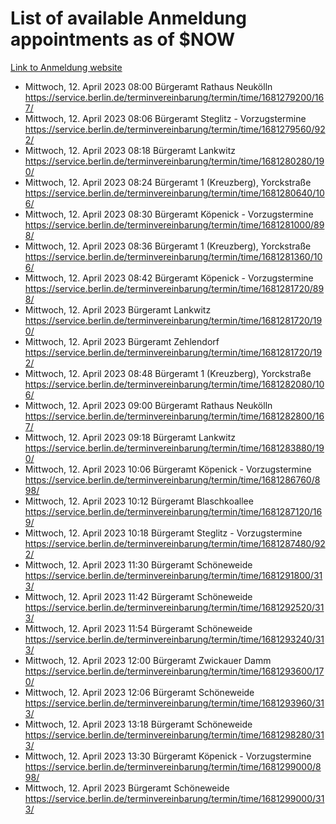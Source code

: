 # List of available Anmeldung appointments as of $NOW
[Link to Anmeldung website](https://service.berlin.de/terminvereinbarung/termin/tag.php?termin=1&anliegen[]=120686&dienstleisterlist=122210,122217,327316,122219,327312,122227,327314,122231,327346,122243,327348,122254,122252,329742,122260,329745,122262,329748,122271,327278,122273,327274,122277,327276,330436,122280,327294,122282,327290,122284,327292,122291,327270,122285,327266,122286,327264,122296,327268,150230,329760,122297,327286,122294,327284,122312,329763,122314,329775,122304,327330,122311,327334,122309,327332,317869,122281,327352,122279,329772,122283,122276,327324,122274,327326,122267,329766,122246,327318,122251,327320,122257,327322,122208,327298,122226,327300&herkunft=http%3A%2F%2Fservice.berlin.de%2Fdienstleistung%2F120686%2F)
- Mittwoch, 12. April 2023 08:00 Bürgeramt Rathaus Neukölln https://service.berlin.de/terminvereinbarung/termin/time/1681279200/167/
- Mittwoch, 12. April 2023 08:06 Bürgeramt Steglitz - Vorzugstermine https://service.berlin.de/terminvereinbarung/termin/time/1681279560/922/
- Mittwoch, 12. April 2023 08:18 Bürgeramt Lankwitz https://service.berlin.de/terminvereinbarung/termin/time/1681280280/190/
- Mittwoch, 12. April 2023 08:24 Bürgeramt 1 (Kreuzberg), Yorckstraße https://service.berlin.de/terminvereinbarung/termin/time/1681280640/106/
- Mittwoch, 12. April 2023 08:30 Bürgeramt Köpenick - Vorzugstermine https://service.berlin.de/terminvereinbarung/termin/time/1681281000/898/
- Mittwoch, 12. April 2023 08:36 Bürgeramt 1 (Kreuzberg), Yorckstraße https://service.berlin.de/terminvereinbarung/termin/time/1681281360/106/
- Mittwoch, 12. April 2023 08:42 Bürgeramt Köpenick - Vorzugstermine https://service.berlin.de/terminvereinbarung/termin/time/1681281720/898/
- Mittwoch, 12. April 2023  Bürgeramt Lankwitz https://service.berlin.de/terminvereinbarung/termin/time/1681281720/190/
- Mittwoch, 12. April 2023  Bürgeramt Zehlendorf https://service.berlin.de/terminvereinbarung/termin/time/1681281720/192/
- Mittwoch, 12. April 2023 08:48 Bürgeramt 1 (Kreuzberg), Yorckstraße https://service.berlin.de/terminvereinbarung/termin/time/1681282080/106/
- Mittwoch, 12. April 2023 09:00 Bürgeramt Rathaus Neukölln https://service.berlin.de/terminvereinbarung/termin/time/1681282800/167/
- Mittwoch, 12. April 2023 09:18 Bürgeramt Lankwitz https://service.berlin.de/terminvereinbarung/termin/time/1681283880/190/
- Mittwoch, 12. April 2023 10:06 Bürgeramt Köpenick - Vorzugstermine https://service.berlin.de/terminvereinbarung/termin/time/1681286760/898/
- Mittwoch, 12. April 2023 10:12 Bürgeramt Blaschkoallee https://service.berlin.de/terminvereinbarung/termin/time/1681287120/169/
- Mittwoch, 12. April 2023 10:18 Bürgeramt Steglitz - Vorzugstermine https://service.berlin.de/terminvereinbarung/termin/time/1681287480/922/
- Mittwoch, 12. April 2023 11:30 Bürgeramt Schöneweide https://service.berlin.de/terminvereinbarung/termin/time/1681291800/313/
- Mittwoch, 12. April 2023 11:42 Bürgeramt Schöneweide https://service.berlin.de/terminvereinbarung/termin/time/1681292520/313/
- Mittwoch, 12. April 2023 11:54 Bürgeramt Schöneweide https://service.berlin.de/terminvereinbarung/termin/time/1681293240/313/
- Mittwoch, 12. April 2023 12:00 Bürgeramt Zwickauer Damm https://service.berlin.de/terminvereinbarung/termin/time/1681293600/170/
- Mittwoch, 12. April 2023 12:06 Bürgeramt Schöneweide https://service.berlin.de/terminvereinbarung/termin/time/1681293960/313/
- Mittwoch, 12. April 2023 13:18 Bürgeramt Schöneweide https://service.berlin.de/terminvereinbarung/termin/time/1681298280/313/
- Mittwoch, 12. April 2023 13:30 Bürgeramt Köpenick - Vorzugstermine https://service.berlin.de/terminvereinbarung/termin/time/1681299000/898/
- Mittwoch, 12. April 2023  Bürgeramt Schöneweide https://service.berlin.de/terminvereinbarung/termin/time/1681299000/313/
